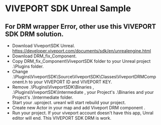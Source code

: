 # VIVEPORT SDK Unreal Sample

## For DRM wrapper Error, other use this VIVEPORT SDK DRM solution.

* Download ViveportSDK Unreal. https://developer.viveport.com/documents/sdk/en/unrealengine.html
* Download DRM_fix_Component.
* Copy DRM_fix_Component\ViveportSDK folder to your Unreal project .\Plugins folder.
* Change .\Plugins\ViveportSDK\Source\ViveportSDK\Classes\ViveportDRMComponent.h to your VIVEPORT ID and VIVEPORT KEY.
* Remove .\Plugins\ViveportSDK\Binaries , .\Plugins\ViveportSDK\Intermediate , your Project's .\Binaries and your Project's .\Intermediate folder.
* Start your .uproject. ureanl will start rebuild your project.
* Create new Actor in your map and add Viveport DRM component . 
* Run your project. If your viveport account doesn't have this app, Unral editor will end. This VIVEPORT SDK DRM is work.